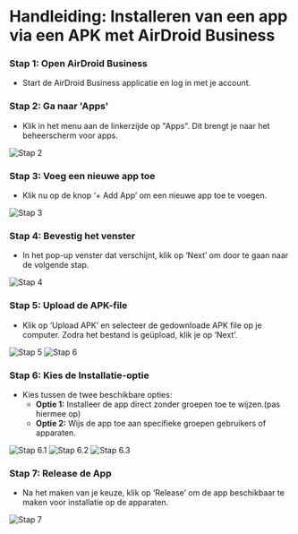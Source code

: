 # Handleiding: Installeren van een app via een APK met AirDroid Business

### Stap 1: Open AirDroid Business
- Start de AirDroid Business applicatie en log in met je account.

### Stap 2: Ga naar 'Apps'
- Klik in het menu aan de linkerzijde op "Apps". Dit brengt je naar het beheerscherm voor apps.

![Stap 2](https://github.com/user-attachments/assets/6bc30fea-7484-4e6a-b27d-df4139933b9f)

### Stap 3: Voeg een nieuwe app toe
- Klik nu op de knop ‘+ Add App’ om een nieuwe app toe te voegen.

![Stap 3](https://github.com/user-attachments/assets/cae27321-c67a-4e8b-8632-7c914de12207)

### Stap 4: Bevestig het venster
- In het pop-up venster dat verschijnt, klik op ‘Next’ om door te gaan naar de volgende stap.

![Stap 4](https://github.com/user-attachments/assets/b26817b6-c627-4ba0-a0aa-e8886e9ffc38)

### Stap 5: Upload de APK-file
- Klik op ‘Upload APK’ en selecteer de gedownloade APK file op je computer. Zodra het bestand is geüpload, klik je op ‘Next’.

![Stap 5](https://github.com/user-attachments/assets/8dc0afa5-0d72-4208-b592-46271b921d23)
![Stap 6](https://github.com/user-attachments/assets/e191679e-c48c-49ab-9269-c0426e4f1bd6)

### Stap 6: Kies de Installatie-optie
- Kies tussen de twee beschikbare opties:
  - **Optie 1:** Installeer de app direct zonder groepen toe te wijzen.(pas hiermee op)
  - **Optie 2:** Wijs de app toe aan specifieke groepen gebruikers of apparaten.

![Stap 6.1](https://github.com/user-attachments/assets/e014038d-cc3e-44e2-8dca-2287a8bdb8cf)
![Stap 6.2](https://github.com/user-attachments/assets/7a4eabbf-7d01-48e9-97ba-30b6a6d5ec04)
![Stap 6.3](https://github.com/user-attachments/assets/048d5c0b-dde6-4248-b2a4-ffe110745708)

### Stap 7: Release de App
- Na het maken van je keuze, klik op ‘Release’ om de app beschikbaar te maken voor installatie op de apparaten.

![Stap 7](https://github.com/user-attachments/assets/42837da7-008c-44c0-9446-3560f1405c39)
